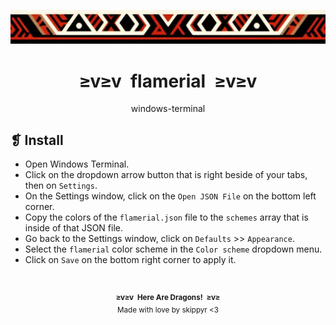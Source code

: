 <p align="center">
    <img alt="" src="../../assets/ornament.webp" />
</p>
<h1 align="center">≥v≥v&ensp;flamerial&ensp;≥v≥v</h1>
<p align="center">windows-terminal</p>

## ❡ Install

- Open Windows Terminal.
- Click on the dropdown arrow button that is right beside of your tabs, then on `Settings`.
- On the Settings window, click on the `Open JSON File` on the bottom left corner.
- Copy the colors of the `flamerial.json` file to the `schemes` array that is inside of that JSON file.
- Go back to the Settings window, click on `Defaults` >> `Appearance`.
- Select the `flamerial` color scheme in the `Color scheme` dropdown menu.
- Click on `Save` on the bottom right corner to apply it.

&ensp;
<p align="center"><sup><strong>≥v≥v&ensp;Here Are Dragons!&ensp;≥v≥</strong><br />Made with love by skippyr <3</sup></p>
